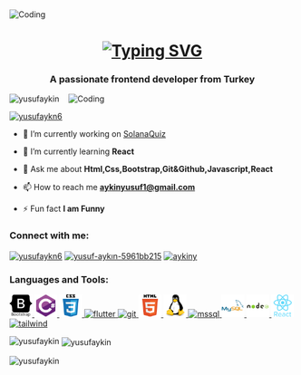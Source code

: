 <img align="center" alt="Coding" width ="800" height="250" src="https://jusmarktech.com/public/a/images/pages/web_development.gif">
<h1 align="center">
  <a href="https://git.io/typing-svg"><img src="https://readme-typing-svg.demolab.com?font=Fira+Code&size=23&duration=3000&pause=100&center=YANLI%C5%9E&vCenter=YANLI%C5%9E&repeat=do%C4%9Fru&width=435&lines=Hi+%F0%9F%91%8B%2C+I'm+Yusuf+Ayk%C4%B1n" alt="Typing SVG" /></a>
</h1>

<h3 align="center">A passionate frontend developer from Turkey</h3>
<img align="right" alt="Coding" width ="400" src="https://cdn.dribbble.com/users/1162077/screenshots/3848914/programmer.gif">

<p align="left"> <img src="https://komarev.com/ghpvc/?username=yusufaykin&label=Profile%20views&color=0e75b6&style=flat" alt="yusufaykin" /> </p>

<p align="left"> <a href="https://twitter.com/yusufaykn6" target="blank"><img src="https://img.shields.io/twitter/follow/yusufaykn6?logo=twitter&style=for-the-badge" alt="yusufaykn6" /></a> </p>

- 🔭 I’m currently working on [SolanaQuiz](https://solanaquiz.netlify.app/)

- 🌱 I’m currently learning **React**

- 💬 Ask me about **Html,Css,Bootstrap,Git&Github,Javascript,React**

- 📫 How to reach me **aykinyusuf1@gmail.com**

- ⚡ Fun fact **I am Funny**

<h3 align="left">Connect with me:</h3>
<p align="left">
<a href="https://twitter.com/yusufaykn6" target="blank"><img align="center" src="https://raw.githubusercontent.com/rahuldkjain/github-profile-readme-generator/master/src/images/icons/Social/twitter.svg" alt="yusufaykn6" height="30" width="40" /></a>
<a href="https://linkedin.com/in/yusuf-aykın-5961bb215" target="blank"><img align="center" src="https://raw.githubusercontent.com/rahuldkjain/github-profile-readme-generator/master/src/images/icons/Social/linked-in-alt.svg" alt="yusuf-aykın-5961bb215" height="30" width="40" /></a>
<a href="https://instagram.com/aykiny" target="blank"><img align="center" src="https://raw.githubusercontent.com/rahuldkjain/github-profile-readme-generator/master/src/images/icons/Social/instagram.svg" alt="aykiny" height="30" width="40" /></a>
</p>

<h3 align="left">Languages and Tools:</h3>
<p align="left"> <a href="https://getbootstrap.com" target="_blank" rel="noreferrer"> <img src="https://raw.githubusercontent.com/devicons/devicon/master/icons/bootstrap/bootstrap-plain-wordmark.svg" alt="bootstrap" width="40" height="40"/> </a> <a href="https://www.w3schools.com/cs/" target="_blank" rel="noreferrer"> <img src="https://raw.githubusercontent.com/devicons/devicon/master/icons/csharp/csharp-original.svg" alt="csharp" width="40" height="40"/> </a> <a href="https://www.w3schools.com/css/" target="_blank" rel="noreferrer"> <img src="https://raw.githubusercontent.com/devicons/devicon/master/icons/css3/css3-original-wordmark.svg" alt="css3" width="40" height="40"/> </a> <a href="https://flutter.dev" target="_blank" rel="noreferrer"> <img src="https://www.vectorlogo.zone/logos/flutterio/flutterio-icon.svg" alt="flutter" width="40" height="40"/> </a> <a href="https://git-scm.com/" target="_blank" rel="noreferrer"> <img src="https://www.vectorlogo.zone/logos/git-scm/git-scm-icon.svg" alt="git" width="40" height="40"/> </a> <a href="https://www.w3.org/html/" target="_blank" rel="noreferrer"> <img src="https://raw.githubusercontent.com/devicons/devicon/master/icons/html5/html5-original-wordmark.svg" alt="html5" width="40" height="40"/> </a> <a href="https://www.linux.org/" target="_blank" rel="noreferrer"> <img src="https://raw.githubusercontent.com/devicons/devicon/master/icons/linux/linux-original.svg" alt="linux" width="40" height="40"/> </a> <a href="https://www.microsoft.com/en-us/sql-server" target="_blank" rel="noreferrer"> <img src="https://www.svgrepo.com/show/303229/microsoft-sql-server-logo.svg" alt="mssql" width="40" height="40"/> </a> <a href="https://www.mysql.com/" target="_blank" rel="noreferrer"> <img src="https://raw.githubusercontent.com/devicons/devicon/master/icons/mysql/mysql-original-wordmark.svg" alt="mysql" width="40" height="40"/> </a> <a href="https://nodejs.org" target="_blank" rel="noreferrer"> <img src="https://raw.githubusercontent.com/devicons/devicon/master/icons/nodejs/nodejs-original-wordmark.svg" alt="nodejs" width="40" height="40"/> </a> <a href="https://reactjs.org/" target="_blank" rel="noreferrer"> <img src="https://raw.githubusercontent.com/devicons/devicon/master/icons/react/react-original-wordmark.svg" alt="react" width="40" height="40"/> </a> <a href="https://tailwindcss.com/" target="_blank" rel="noreferrer"> <img src="https://www.vectorlogo.zone/logos/tailwindcss/tailwindcss-icon.svg" alt="tailwind" width="40" height="40"/> </a> </p>

<p><img align="left" src="https://github-readme-stats.vercel.app/api/top-langs?username=yusufaykin&show_icons=true&locale=en&layout=compact" alt="yusufaykin" /></p>

<p>&nbsp;<img align="center" src="https://github-readme-stats.vercel.app/api?username=yusufaykin&show_icons=true&locale=en" alt="yusufaykin" /></p>

<p><img align="center" src="https://github-readme-streak-stats.herokuapp.com/?user=yusufaykin&" alt="yusufaykin" /></p>

